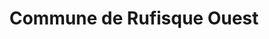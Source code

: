 ---
title: Commune de Rufisque Ouest
url: /commune-de-rufisque-ouest/
latitude: 14.719
longitude: -17.288
---